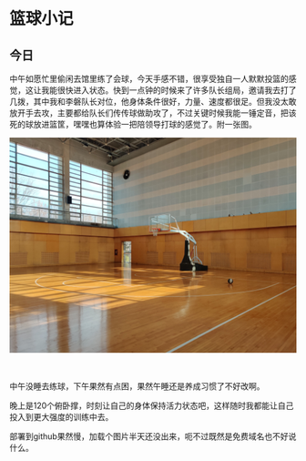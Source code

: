 # 篮球小记


## 今日




中午如愿忙里偷闲去馆里练了会球，今天手感不错，很享受独自一人默默投篮的感觉，这让我能很快进入状态。快到一点钟的时候来了许多队长组局，邀请我去打了几拨，其中我和李磐队长对位，他身体条件很好，力量、速度都很足。但我没太敢放开手去攻，主要都给队长们传传球做助攻了，不过关键时候我能一锤定音，把该死的球放进篮筐，嘿嘿也算体验一把陪领导打球的感觉了。附一张图。

![](2022-1-18.jpg)

<br>

中午没睡去练球，下午果然有点困，果然午睡还是养成习惯了不好改啊。

晚上是120个俯卧撑，时刻让自己的身体保持活力状态吧，这样随时我都能让自己投入到更大强度的训练中去。

部署到github果然慢，加载个图片半天还没出来，呃不过既然是免费域名也不好说什么。





